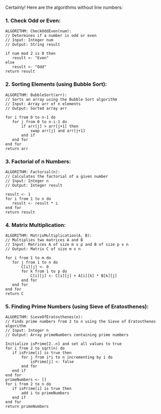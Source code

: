 Certainly! Here are the algorithms without line numbers:

### 1. Check Odd or Even:

```plaintext
ALGORITHM: CheckOddEven(num):
// Determines if a number is odd or even
// Input: Integer num
// Output: String result

if num mod 2 is 0 then
   result <- "Even"
else
   result <- "Odd"
return result
```

### 2. Sorting Elements (using Bubble Sort):

```plaintext
ALGORITHM: BubbleSort(arr):
// Sorts an array using the Bubble Sort algorithm
// Input: Array arr of n elements
// Output: Sorted array arr

for i from 0 to n-1 do
   for j from 0 to n-i-1 do
       if arr[j] > arr[j+1] then
           swap arr[j] and arr[j+1]
       end if
   end for
end for
return arr
```

### 3. Factorial of n Numbers:

```plaintext
ALGORITHM: Factorial(n):
// Calculates the factorial of a given number
// Input: Integer n
// Output: Integer result

result <- 1
for i from 1 to n do
   result <- result * i
end for
return result
```

### 4. Matrix Multiplication:

```plaintext
ALGORITHM: MatrixMultiplication(A, B):
// Multiplies two matrices A and B
// Input: Matrices A of size m x p and B of size p x n
// Output: Matrix C of size m x n

for i from 1 to m do
   for j from 1 to n do
       C[i][j] <- 0
       for k from 1 to p do
           C[i][j] <- C[i][j] + A[i][k] * B[k][j]
       end for
   end for
end for
return C
```

### 5. Finding Prime Numbers (using Sieve of Eratosthenes):

```plaintext
ALGORITHM: SieveOfEratosthenes(n):
// Finds prime numbers from 2 to n using the Sieve of Eratosthenes algorithm
// Input: Integer n
// Output: Array primeNumbers containing prime numbers

Initialize isPrime[2..n] and set all values to true
for i from 2 to sqrt(n) do
   if isPrime[i] is true then
       for j from i*i to n incrementing by i do
           isPrime[j] <- false
       end for
   end if
end for
primeNumbers <- []
for i from 2 to n do
   if isPrime[i] is true then
       add i to primeNumbers
   end if
end for
return primeNumbers
```

